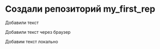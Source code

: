 # Создали репозиторий my_first_rep

Добавили текст

Добавили текст через браузер

Добавим текст локально
